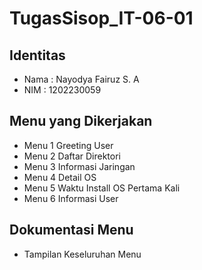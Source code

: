 # TugasSisop_IT-06-01

## Identitas
- Nama : Nayodya Fairuz S. A
- NIM : 1202230059

## Menu yang Dikerjakan
- Menu 1 Greeting User
- Menu 2 Daftar Direktori
- Menu 3 Informasi Jaringan
- Menu 4 Detail OS
- Menu 5 Waktu Install OS Pertama Kali
- Menu 6 Informasi User

## Dokumentasi Menu
- Tampilan Keseluruhan Menu
